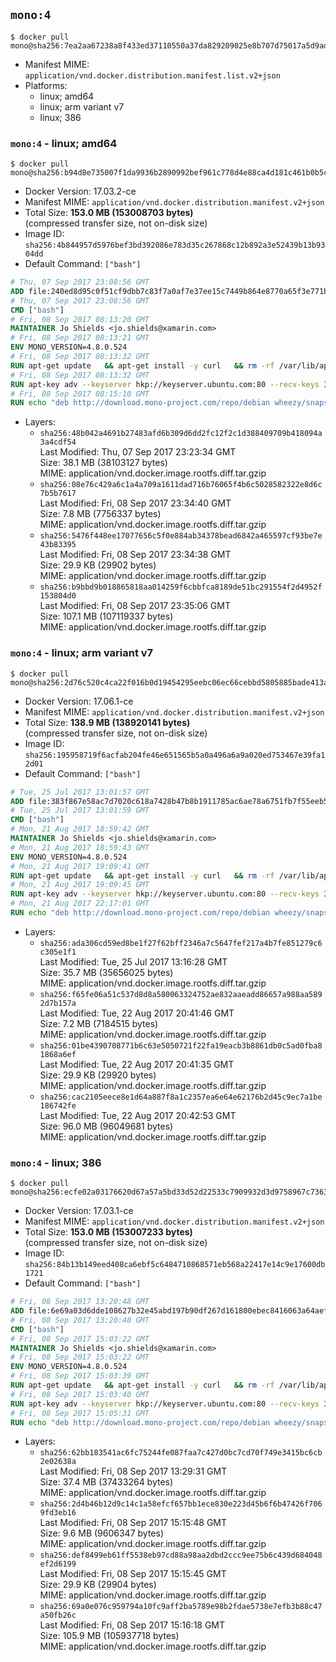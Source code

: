 ## `mono:4`

```console
$ docker pull mono@sha256:7ea2aa67238a8f433ed37110550a37da829209025e8b707d75017a5d9ad56d23
```

-	Manifest MIME: `application/vnd.docker.distribution.manifest.list.v2+json`
-	Platforms:
	-	linux; amd64
	-	linux; arm variant v7
	-	linux; 386

### `mono:4` - linux; amd64

```console
$ docker pull mono@sha256:b94d8e735007f1da9936b2890992bef961c778d4e88ca4d181c461b0b5c08736
```

-	Docker Version: 17.03.2-ce
-	Manifest MIME: `application/vnd.docker.distribution.manifest.v2+json`
-	Total Size: **153.0 MB (153008703 bytes)**  
	(compressed transfer size, not on-disk size)
-	Image ID: `sha256:4b844957d5976bef3bd392086e783d35c267868c12b892a3e52439b13b9304dd`
-	Default Command: `["bash"]`

```dockerfile
# Thu, 07 Sep 2017 23:08:56 GMT
ADD file:240ed8d95c0f51cf9dbb7c83f7a0af7e37ee15c7449b864e8770a65f3e771b86 in / 
# Thu, 07 Sep 2017 23:08:56 GMT
CMD ["bash"]
# Fri, 08 Sep 2017 08:13:20 GMT
MAINTAINER Jo Shields <jo.shields@xamarin.com>
# Fri, 08 Sep 2017 08:13:21 GMT
ENV MONO_VERSION=4.8.0.524
# Fri, 08 Sep 2017 08:13:32 GMT
RUN apt-get update   && apt-get install -y curl   && rm -rf /var/lib/apt/lists/*
# Fri, 08 Sep 2017 08:13:32 GMT
RUN apt-key adv --keyserver hkp://keyserver.ubuntu.com:80 --recv-keys 3FA7E0328081BFF6A14DA29AA6A19B38D3D831EF
# Fri, 08 Sep 2017 08:15:10 GMT
RUN echo "deb http://download.mono-project.com/repo/debian wheezy/snapshots/$MONO_VERSION main" > /etc/apt/sources.list.d/mono-xamarin.list   && apt-get update   && apt-get install -y binutils mono-devel ca-certificates-mono fsharp mono-vbnc nuget referenceassemblies-pcl   && rm -rf /var/lib/apt/lists/* /tmp/*
```

-	Layers:
	-	`sha256:48b042a4691b27483afd6b309d6dd2fc12f2c1d388409709b418094a3a4cdf54`  
		Last Modified: Thu, 07 Sep 2017 23:23:34 GMT  
		Size: 38.1 MB (38103127 bytes)  
		MIME: application/vnd.docker.image.rootfs.diff.tar.gzip
	-	`sha256:08e76c429a6c1a4a709a1611dad716b76065f4b6c5028582322e8d6c7b5b7617`  
		Last Modified: Fri, 08 Sep 2017 23:34:40 GMT  
		Size: 7.8 MB (7756337 bytes)  
		MIME: application/vnd.docker.image.rootfs.diff.tar.gzip
	-	`sha256:5476f448ee17077656c5f0e884ab34378bead6842a465597cf93be7e43b83395`  
		Last Modified: Fri, 08 Sep 2017 23:34:38 GMT  
		Size: 29.9 KB (29902 bytes)  
		MIME: application/vnd.docker.image.rootfs.diff.tar.gzip
	-	`sha256:b9bbd9b018865818aa014259f6cbbfca8189de51bc291554f2d4952f153804d0`  
		Last Modified: Fri, 08 Sep 2017 23:35:06 GMT  
		Size: 107.1 MB (107119337 bytes)  
		MIME: application/vnd.docker.image.rootfs.diff.tar.gzip

### `mono:4` - linux; arm variant v7

```console
$ docker pull mono@sha256:2d76c520c4ca22f016b0d19454295eebc06ec66cebbd5805885bade413a1e498
```

-	Docker Version: 17.06.1-ce
-	Manifest MIME: `application/vnd.docker.distribution.manifest.v2+json`
-	Total Size: **138.9 MB (138920141 bytes)**  
	(compressed transfer size, not on-disk size)
-	Image ID: `sha256:195958719f6acfab204fe46e651565b5a0a496a6a9a020ed753467e39fa12d01`
-	Default Command: `["bash"]`

```dockerfile
# Tue, 25 Jul 2017 13:01:57 GMT
ADD file:383f867e58ac7d7020c618a7428b47b8b1911785ac6ae78a6751fb7f55eeb5c2 in / 
# Tue, 25 Jul 2017 13:01:59 GMT
CMD ["bash"]
# Mon, 21 Aug 2017 18:59:42 GMT
MAINTAINER Jo Shields <jo.shields@xamarin.com>
# Mon, 21 Aug 2017 18:59:43 GMT
ENV MONO_VERSION=4.8.0.524
# Mon, 21 Aug 2017 19:09:41 GMT
RUN apt-get update   && apt-get install -y curl   && rm -rf /var/lib/apt/lists/*
# Mon, 21 Aug 2017 19:09:45 GMT
RUN apt-key adv --keyserver hkp://keyserver.ubuntu.com:80 --recv-keys 3FA7E0328081BFF6A14DA29AA6A19B38D3D831EF
# Mon, 21 Aug 2017 22:17:01 GMT
RUN echo "deb http://download.mono-project.com/repo/debian wheezy/snapshots/$MONO_VERSION main" > /etc/apt/sources.list.d/mono-xamarin.list   && apt-get update   && apt-get install -y binutils mono-devel ca-certificates-mono fsharp mono-vbnc nuget referenceassemblies-pcl   && rm -rf /var/lib/apt/lists/* /tmp/*
```

-	Layers:
	-	`sha256:ada306cd59ed8be1f27f62bff2346a7c5647fef217a4b7fe851279c6c305e1f1`  
		Last Modified: Tue, 25 Jul 2017 13:16:28 GMT  
		Size: 35.7 MB (35656025 bytes)  
		MIME: application/vnd.docker.image.rootfs.diff.tar.gzip
	-	`sha256:f65fe06a51c537d8d8a580063324752ae832aaeadd86657a988aa5892d7b157a`  
		Last Modified: Tue, 22 Aug 2017 20:41:46 GMT  
		Size: 7.2 MB (7184515 bytes)  
		MIME: application/vnd.docker.image.rootfs.diff.tar.gzip
	-	`sha256:01be4390708771b6c63e5050721f22fa19eacb3b8861db0c5ad0fba81868a6ef`  
		Last Modified: Tue, 22 Aug 2017 20:41:35 GMT  
		Size: 29.9 KB (29920 bytes)  
		MIME: application/vnd.docker.image.rootfs.diff.tar.gzip
	-	`sha256:cac2105eece8e1d64a887f8a1c2357ea6e64e62176b2d45c9ec7a1be186742fe`  
		Last Modified: Tue, 22 Aug 2017 20:42:53 GMT  
		Size: 96.0 MB (96049681 bytes)  
		MIME: application/vnd.docker.image.rootfs.diff.tar.gzip

### `mono:4` - linux; 386

```console
$ docker pull mono@sha256:ecfe02a03176620d67a57a5bd33d52d22533c7909932d3d9758967c7363f02fa
```

-	Docker Version: 17.03.1-ce
-	Manifest MIME: `application/vnd.docker.distribution.manifest.v2+json`
-	Total Size: **153.0 MB (153007233 bytes)**  
	(compressed transfer size, not on-disk size)
-	Image ID: `sha256:84b13b149eed408ca6ebf5c6484710868571eb568a22417e14c9e17600db1721`
-	Default Command: `["bash"]`

```dockerfile
# Fri, 08 Sep 2017 13:20:48 GMT
ADD file:6e69a03d6dde108627b32e45abd197b90df267d161800ebec8416063a64aef06 in / 
# Fri, 08 Sep 2017 13:20:48 GMT
CMD ["bash"]
# Fri, 08 Sep 2017 15:03:22 GMT
MAINTAINER Jo Shields <jo.shields@xamarin.com>
# Fri, 08 Sep 2017 15:03:22 GMT
ENV MONO_VERSION=4.8.0.524
# Fri, 08 Sep 2017 15:03:39 GMT
RUN apt-get update   && apt-get install -y curl   && rm -rf /var/lib/apt/lists/*
# Fri, 08 Sep 2017 15:03:40 GMT
RUN apt-key adv --keyserver hkp://keyserver.ubuntu.com:80 --recv-keys 3FA7E0328081BFF6A14DA29AA6A19B38D3D831EF
# Fri, 08 Sep 2017 15:05:31 GMT
RUN echo "deb http://download.mono-project.com/repo/debian wheezy/snapshots/$MONO_VERSION main" > /etc/apt/sources.list.d/mono-xamarin.list   && apt-get update   && apt-get install -y binutils mono-devel ca-certificates-mono fsharp mono-vbnc nuget referenceassemblies-pcl   && rm -rf /var/lib/apt/lists/* /tmp/*
```

-	Layers:
	-	`sha256:62bb183541ac6fc75244fe087faa7c427d0bc7cd70f749e3415bc6cb2e02638a`  
		Last Modified: Fri, 08 Sep 2017 13:29:31 GMT  
		Size: 37.4 MB (37433264 bytes)  
		MIME: application/vnd.docker.image.rootfs.diff.tar.gzip
	-	`sha256:2d4b46b12d9c14c1a58efcf657bb1ece830e223d45b6f6b47426f7069fd3eb16`  
		Last Modified: Fri, 08 Sep 2017 15:15:48 GMT  
		Size: 9.6 MB (9606347 bytes)  
		MIME: application/vnd.docker.image.rootfs.diff.tar.gzip
	-	`sha256:def8499eb61ff5538eb97cd88a98aa2dbd2ccc9ee75b6c439d684048ef2d6199`  
		Last Modified: Fri, 08 Sep 2017 15:15:45 GMT  
		Size: 29.9 KB (29904 bytes)  
		MIME: application/vnd.docker.image.rootfs.diff.tar.gzip
	-	`sha256:69a0e076c959794a10fc9aff2ba5789e98b2fdae5738e7efb3b88c47a50fb26c`  
		Last Modified: Fri, 08 Sep 2017 15:16:18 GMT  
		Size: 105.9 MB (105937718 bytes)  
		MIME: application/vnd.docker.image.rootfs.diff.tar.gzip
